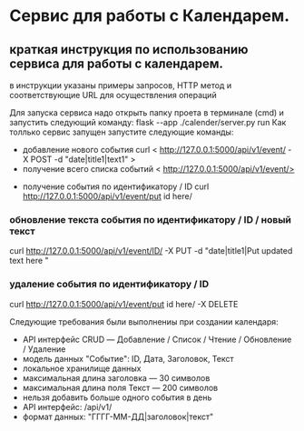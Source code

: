 # Сервис для работы с Календарем.
## краткая инструкция по использованию сервиса для работы с календарем. 
в инструкции указаны примеры запросов, HTTP метод и соответствующие URL для осуществления операций

Для запуска сервиса надо открыть папку проета в терминале  (cmd) и запустить следующий команду: flask --app ./calender/server.py run
Как толлько сервис запущен запустите следующие команды:
* добавление нового события
curl < http://127.0.0.1:5000/api/v1/event/ -X POST -d "date|title1|text1" >
* получение всего списка событий
< http://127.0.0.1:5000/api/v1/event/>
- получение события по идентификатору / ID 
curl http://127.0.0.1:5000/api/v1/event/put id here/
### обновление текста события по идентификатору / ID  /  новый текст 
curl http://127.0.0.1:5000/api/v1/event/ID/ -X PUT -d "date|title1|Put updated text here "
### удаление события по идентификатору / ID
curl http://127.0.0.1:5000/api/v1/event/put id here/  -X DELETE


Следующие требования были выполнениы при создании календаря:
* API интерфейс CRUD — Добавление / Список / Чтение / Обновление / Удаление
* модель данных "Событие": ID, Дата, Заголовок, Текст
* локальное хранилище данных
* максимальная длина заголовка — 30 символов
* максимальная длина поля Текст — 200 символов
* нельзя добавить больше одного события в день
* API интерфейс: /api/v1/
* формат данных: "ГГГГ-ММ-ДД|заголовок|текст" 

